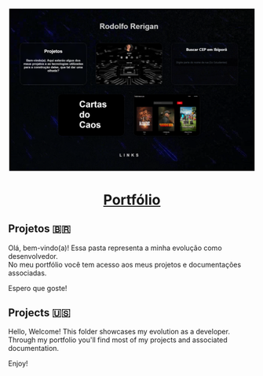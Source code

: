 <p align="center">
  <a href="http://rerigan.vercel.app/" target="_blank"><img src="/assets/portfolio.png" width="500" alt="Preview do site Portfólio"></a>

</p>
<h1 align="center"> <a href="http://rerigan.vercel.app/" target="_blank">Portfólio</a></h1>




## Projetos 🇧🇷 
Olá, bem-vindo(a)! Essa pasta representa a minha evolução como desenvolvedor. <br>No meu portfólio você tem acesso aos meus projetos e documentações associadas.

Espero que goste!

## Projects 🇺🇸
Hello, Welcome! This folder showcases my evolution as a developer. <br>Through my portfolio you'll find most of my projects and associated documentation.

Enjoy!
